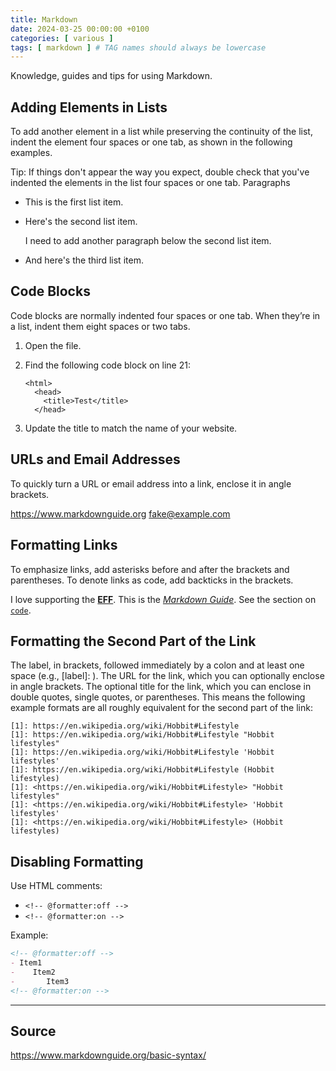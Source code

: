 ```yaml
---
title: Markdown
date: 2024-03-25 00:00:00 +0100
categories: [ various ]
tags: [ markdown ] # TAG names should always be lowercase
---
```


Knowledge, guides and tips for using Markdown.

## Adding Elements in Lists

To add another element in a list while preserving the continuity of the list, indent the element four spaces or one tab,
as shown in the following examples.

Tip: If things don't appear the way you expect, double check that you've indented the elements in the list four spaces
or one tab.
Paragraphs

- This is the first list item.
- Here's the second list item.

  I need to add another paragraph below the second list item.

- And here's the third list item.

## Code Blocks

Code blocks are normally indented four spaces or one tab. When they’re in a list, indent them eight spaces or two tabs.

1. Open the file.
2. Find the following code block on line 21:

       <html>
         <head>
           <title>Test</title>
         </head>

3. Update the title to match the name of your website.

## URLs and Email Addresses

To quickly turn a URL or email address into a link, enclose it in angle brackets.

<https://www.markdownguide.org>
<fake@example.com>

## Formatting Links

To emphasize links, add asterisks before and after the brackets and parentheses. To denote links as code, add backticks
in the brackets.

I love supporting the **[EFF](https://eff.org)**.
This is the _[Markdown Guide](https://www.markdownguide.org)_.
See the section on [`code`](https://www.markdownguide.org/basic-syntax/#code).

## Formatting the Second Part of the Link

The label, in brackets, followed immediately by a colon and at least one space (e.g., [label]: ).
The URL for the link, which you can optionally enclose in angle brackets.
The optional title for the link, which you can enclose in double quotes, single quotes, or parentheses.
This means the following example formats are all roughly equivalent for the second part of the link:

```
[1]: https://en.wikipedia.org/wiki/Hobbit#Lifestyle
[1]: https://en.wikipedia.org/wiki/Hobbit#Lifestyle "Hobbit lifestyles"
[1]: https://en.wikipedia.org/wiki/Hobbit#Lifestyle 'Hobbit lifestyles'
[1]: https://en.wikipedia.org/wiki/Hobbit#Lifestyle (Hobbit lifestyles)
[1]: <https://en.wikipedia.org/wiki/Hobbit#Lifestyle> "Hobbit lifestyles"
[1]: <https://en.wikipedia.org/wiki/Hobbit#Lifestyle> 'Hobbit lifestyles'
[1]: <https://en.wikipedia.org/wiki/Hobbit#Lifestyle> (Hobbit lifestyles)
```

## Disabling Formatting

Use HTML comments:
- `<!-- @formatter:off -->`
- `<!-- @formatter:on -->`

Example:

```markdown
<!-- @formatter:off -->
- Item1
-    Item2
-       Item3
<!-- @formatter:on -->
```
---

## Source

https://www.markdownguide.org/basic-syntax/
